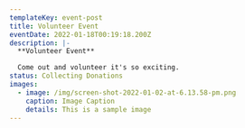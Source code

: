 ```yaml
---
templateKey: event-post
title: Volunteer Event
eventDate: 2022-01-18T00:19:18.200Z
description: |-
  **Volunteer Event** 

  Come out and volunteer it's so exciting.
status: Collecting Donations
images:
  - image: /img/screen-shot-2022-01-02-at-6.13.58-pm.png
    caption: Image Caption
    details: This is a sample image
---
```

